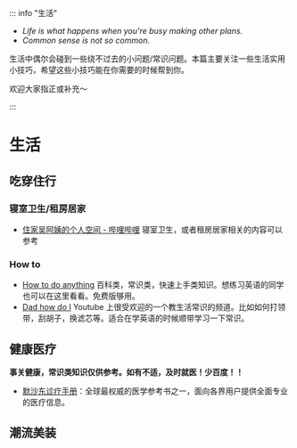 ::: info "生活"

- _Life is what happens when you're busy making other plans._
- _Common sense is not so common._

生活中偶尔会碰到一些绕不过去的小问题/常识问题。本篇主要关注一些生活实用小技巧，希望这些小技巧能在你需要的时候帮到你。

欢迎大家指正或补充～

:::

# **生活**

## 吃穿住行

### 寝室卫生/租房居家

- [住家吴阿姨的个人空间 - 哔哩哔哩](https://space.bilibili.com/1210206017) 寝室卫生，或者租房居家相关的内容可以参考

### How to

- [How to do anything](https://www.wikihow.com) 百科类，常识类，快速上手类知识。想练习英语的同学也可以在这里看看。免费版够用。
- [Dad how do I](https://www.youtube.com/c/DadhowdoI) Youtube 上很受欢迎的一个教生活常识的频道。比如如何打领带，刮胡子，换滤芯等。适合在学英语的时候顺带学习一下常识。

## 健康医疗

**事关健康，常识类知识仅供参考。如有不适，及时就医！少百度！！**

- [默沙东诊疗手册](https://www.msdmanuals.cn)：全球最权威的医学参考书之一，面向各界用户提供全面专业的医疗信息。

## 潮流美装
